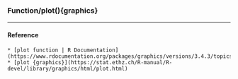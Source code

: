### Function/plot(){graphics}


----
#### Reference
    * [plot function | R Documentation](https://www.rdocumentation.org/packages/graphics/versions/3.4.3/topics/plot)
    * [plot {graphics}](https://stat.ethz.ch/R-manual/R-devel/library/graphics/html/plot.html)



